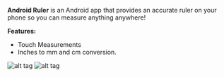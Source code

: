**Android Ruler** is an Android app that provides an accurate ruler on your phone so you can measure anything anywhere!

**Features:** 
* Touch Measurements
* Inches to mm and cm conversion. 



![alt tag](http://imgur.com/0qRIyJY.png)
![alt tag](http://imgur.com/YE0ZCDG.png)
